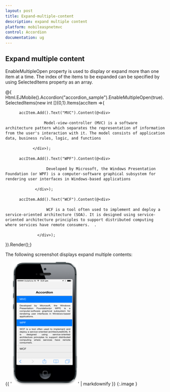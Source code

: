 ```yaml
---
layout: post
title: Expand-multiple-content
description: expand multiple content 
platform: mobileaspnetmvc
control: Accordion
documentation: ug
---
```


## Expand multiple content 

EnableMultipleOpen property is used to display or expand more than one item at a time. The index of the items to be expanded can be specified by using SelectedItems property as an array.





@{ Html.EJMobile().Accordion("accordion_sample").EnableMultipleOpen(true).SelectedItems(new int []{0,1}.Items(accItem =>{

          accItem.Add().Text("MVC").Content(@<div>

                     Model-view-controller (MVC) is a software architecture pattern which separates the representation of information from the user's interaction with it. The model consists of application data, business rules, logic, and functions

                </div>);

          accItem.Add().Text("WPF").Content(@<div>

                      Developed by Microsoft, the Windows Presentation Foundation (or WPF) is a computer-software graphical subsystem for rendering user interfaces in Windows-based applications 

                 </div>);

          accItem.Add().Text("WCF").Content(@<div>

                      WCF is a tool often used to implement and deploy a service-oriented architecture (SOA). It is designed using service-oriented architecture principles to support distributed computing where services have remote consumers.  . 

                  </div>);

 }).Render();}



The following screenshot displays expand multiple contents:

{{ '![](Expand-multiple-content_images/Expand-multiple-content_img1.png)' | markdownify }}
{:.image }


